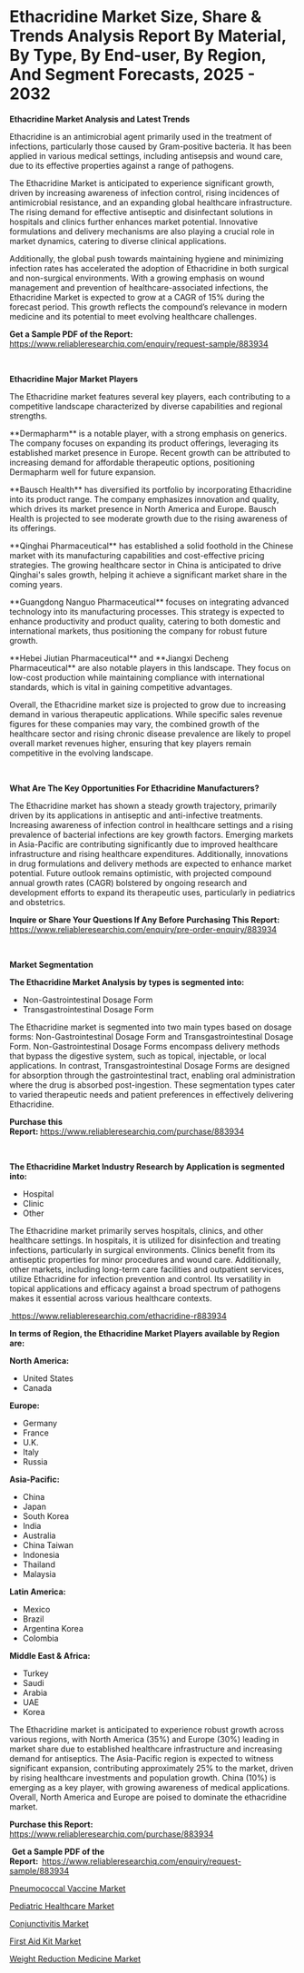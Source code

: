 <p><h1>Ethacridine Market Size, Share & Trends Analysis Report By Material, By Type, By End-user, By Region, And Segment Forecasts, 2025 - 2032</h1></p><p><strong>Ethacridine Market Analysis and Latest Trends</strong></p>
<p><p>Ethacridine is an antimicrobial agent primarily used in the treatment of infections, particularly those caused by Gram-positive bacteria. It has been applied in various medical settings, including antisepsis and wound care, due to its effective properties against a range of pathogens. </p><p>The Ethacridine Market is anticipated to experience significant growth, driven by increasing awareness of infection control, rising incidences of antimicrobial resistance, and an expanding global healthcare infrastructure. The rising demand for effective antiseptic and disinfectant solutions in hospitals and clinics further enhances market potential. Innovative formulations and delivery mechanisms are also playing a crucial role in market dynamics, catering to diverse clinical applications.</p><p>Additionally, the global push towards maintaining hygiene and minimizing infection rates has accelerated the adoption of Ethacridine in both surgical and non-surgical environments. With a growing emphasis on wound management and prevention of healthcare-associated infections, the Ethacridine Market is expected to grow at a CAGR of 15% during the forecast period. This growth reflects the compound’s relevance in modern medicine and its potential to meet evolving healthcare challenges.</p></p>
<p><strong>Get a Sample PDF of the Report:&nbsp;</strong> <a href="https://www.reliableresearchiq.com/enquiry/request-sample/883934?utm_campaign=1896&utm_medium=2&utm_source=Github&utm_content=ia&utm_term=08032025&utm_id=ethacridine">https://www.reliableresearchiq.com/enquiry/request-sample/883934</a></p>
<p>&nbsp;</p>
<p><strong>Ethacridine Major Market Players</strong></p>
<p><p>The Ethacridine market features several key players, each contributing to a competitive landscape characterized by diverse capabilities and regional strengths. </p><p>**Dermapharm** is a notable player, with a strong emphasis on generics. The company focuses on expanding its product offerings, leveraging its established market presence in Europe. Recent growth can be attributed to increasing demand for affordable therapeutic options, positioning Dermapharm well for future expansion.</p><p>**Bausch Health** has diversified its portfolio by incorporating Ethacridine into its product range. The company emphasizes innovation and quality, which drives its market presence in North America and Europe. Bausch Health is projected to see moderate growth due to the rising awareness of its offerings.</p><p>**Qinghai Pharmaceutical** has established a solid foothold in the Chinese market with its manufacturing capabilities and cost-effective pricing strategies. The growing healthcare sector in China is anticipated to drive Qinghai's sales growth, helping it achieve a significant market share in the coming years.</p><p>**Guangdong Nanguo Pharmaceutical** focuses on integrating advanced technology into its manufacturing processes. This strategy is expected to enhance productivity and product quality, catering to both domestic and international markets, thus positioning the company for robust future growth.</p><p>**Hebei Jiutian Pharmaceutical** and **Jiangxi Decheng Pharmaceutical** are also notable players in this landscape. They focus on low-cost production while maintaining compliance with international standards, which is vital in gaining competitive advantages.</p><p>Overall, the Ethacridine market size is projected to grow due to increasing demand in various therapeutic applications. While specific sales revenue figures for these companies may vary, the combined growth of the healthcare sector and rising chronic disease prevalence are likely to propel overall market revenues higher, ensuring that key players remain competitive in the evolving landscape.</p></p>
<p>&nbsp;</p>
<p><strong>What Are The Key Opportunities For Ethacridine Manufacturers?</strong></p>
<p><p>The Ethacridine market has shown a steady growth trajectory, primarily driven by its applications in antiseptic and anti-infective treatments. Increasing awareness of infection control in healthcare settings and a rising prevalence of bacterial infections are key growth factors. Emerging markets in Asia-Pacific are contributing significantly due to improved healthcare infrastructure and rising healthcare expenditures. Additionally, innovations in drug formulations and delivery methods are expected to enhance market potential. Future outlook remains optimistic, with projected compound annual growth rates (CAGR) bolstered by ongoing research and development efforts to expand its therapeutic uses, particularly in pediatrics and obstetrics.</p></p>
<p><strong>Inquire or Share Your Questions If Any Before Purchasing This Report:</strong> <a href="https://www.reliableresearchiq.com/enquiry/pre-order-enquiry/883934?utm_campaign=1896&utm_medium=2&utm_source=Github&utm_content=ia&utm_term=08032025&utm_id=ethacridine">https://www.reliableresearchiq.com/enquiry/pre-order-enquiry/883934</a></p>
<p>&nbsp;</p>
<p><strong>Market Segmentation</strong></p>
<p><strong>The Ethacridine Market Analysis by types is segmented into:</strong></p>
<p><ul><li>Non-Gastrointestinal Dosage Form</li><li>Transgastrointestinal Dosage Form</li></ul></p>
<p><p>The Ethacridine market is segmented into two main types based on dosage forms: Non-Gastrointestinal Dosage Form and Transgastrointestinal Dosage Form. Non-Gastrointestinal Dosage Forms encompass delivery methods that bypass the digestive system, such as topical, injectable, or local applications. In contrast, Transgastrointestinal Dosage Forms are designed for absorption through the gastrointestinal tract, enabling oral administration where the drug is absorbed post-ingestion. These segmentation types cater to varied therapeutic needs and patient preferences in effectively delivering Ethacridine.</p></p>
<p><strong>Purchase this Report:&nbsp;</strong><a href="https://www.reliableresearchiq.com/purchase/883934?utm_campaign=1896&utm_medium=2&utm_source=Github&utm_content=ia&utm_term=08032025&utm_id=ethacridine">https://www.reliableresearchiq.com/purchase/883934</a></p>
<p>&nbsp;</p>
<p><strong>The Ethacridine Market Industry Research by Application is segmented into:</strong></p>
<p><ul><li>Hospital</li><li>Clinic</li><li>Other</li></ul></p>
<p><p>The Ethacridine market primarily serves hospitals, clinics, and other healthcare settings. In hospitals, it is utilized for disinfection and treating infections, particularly in surgical environments. Clinics benefit from its antiseptic properties for minor procedures and wound care. Additionally, other markets, including long-term care facilities and outpatient services, utilize Ethacridine for infection prevention and control. Its versatility in topical applications and efficacy against a broad spectrum of pathogens makes it essential across various healthcare contexts.</p></p>
<p><a href="https://www.reliableresearchiq.com/ethacridine-r883934?utm_campaign=1896&utm_medium=2&utm_source=Github&utm_content=ia&utm_term=08032025&utm_id=ethacridine">&nbsp;https://www.reliableresearchiq.com/ethacridine-r883934</a></p>
<p><strong>In terms of Region, the Ethacridine Market Players available by Region are:</strong></p>
<p>
    <p> <strong> North America: </strong>
        <ul>
            <li>United States</li>
            <li>Canada</li>
        </ul>
        </p> 
    <p> <strong> Europe: </strong>
        <ul>
            <li>Germany</li>
            <li>France</li>
            <li>U.K.</li>
            <li>Italy</li>
            <li>Russia</li>
        </ul>
        </p> 
    <p> <strong> Asia-Pacific: </strong>
        <ul>
            <li>China</li>
            <li>Japan</li>
            <li>South Korea</li>
            <li>India</li>
            <li>Australia</li>
            <li>China Taiwan</li>
            <li>Indonesia</li>
            <li>Thailand</li>
            <li>Malaysia</li>
        </ul>
        </p> 
    <p> <strong> Latin America: </strong>
        <ul>
            <li>Mexico</li>
            <li>Brazil</li>
            <li>Argentina Korea</li>
            <li>Colombia</li>
        </ul>
        </p> 
    <p> <strong> Middle East & Africa: </strong>
        <ul>
            <li>Turkey</li>
            <li>Saudi</li>
            <li>Arabia</li>
            <li>UAE</li>
            <li>Korea</li>
        </ul>
    </p>
    </p>
<p><p>The Ethacridine market is anticipated to experience robust growth across various regions, with North America (35%) and Europe (30%) leading in market share due to established healthcare infrastructure and increasing demand for antiseptics. The Asia-Pacific region is expected to witness significant expansion, contributing approximately 25% to the market, driven by rising healthcare investments and population growth. China (10%) is emerging as a key player, with growing awareness of medical applications. Overall, North America and Europe are poised to dominate the ethacridine market.</p></p>
<p><strong>Purchase this Report: </strong><a href="https://www.reliableresearchiq.com/purchase/883934?utm_campaign=1896&utm_medium=2&utm_source=Github&utm_content=ia&utm_term=08032025&utm_id=ethacridine">https://www.reliableresearchiq.com/purchase/883934</a></p>
<p>&nbsp;<strong>Get a Sample PDF of the Report:&nbsp;&nbsp;</strong><a href="https://www.reliableresearchiq.com/enquiry/request-sample/883934?utm_campaign=1896&utm_medium=2&utm_source=Github&utm_content=ia&utm_term=08032025&utm_id=ethacridine">https://www.reliableresearchiq.com/enquiry/request-sample/883934</a></p>
<p><strong></strong></p>
<p><p><a href="https://github.com/abbasgwiltke/Market-Research-Report-List-1/blob/main/pneumococcal-vaccine-market.md?utm_campaign=1896&utm_medium=2&utm_source=Github&utm_content=ia&utm_term=08032025&utm_id=ethacridine">Pneumococcal Vaccine Market</a></p><p><a href="https://github.com/artussavasrv/Market-Research-Report-List-1/blob/main/pediatric-healthcare-market.md?utm_campaign=1896&utm_medium=2&utm_source=Github&utm_content=ia&utm_term=08032025&utm_id=ethacridine">Pediatric Healthcare Market</a></p><p><a href="https://github.com/yosenadhler/Market-Research-Report-List-1/blob/main/conjunctivitis-market.md?utm_campaign=1896&utm_medium=2&utm_source=Github&utm_content=ia&utm_term=08032025&utm_id=ethacridine">Conjunctivitis Market</a></p><p><a href="https://github.com/tauchzuazoli/Market-Research-Report-List-1/blob/main/first-aid-kit-market.md?utm_campaign=1896&utm_medium=2&utm_source=Github&utm_content=ia&utm_term=08032025&utm_id=ethacridine">First Aid Kit Market</a></p><p><a href="https://github.com/achilekirwan/Market-Research-Report-List-1/blob/main/weight-reduction-medicine-market.md?utm_campaign=1896&utm_medium=2&utm_source=Github&utm_content=ia&utm_term=08032025&utm_id=ethacridine">Weight Reduction Medicine Market</a></p></p>